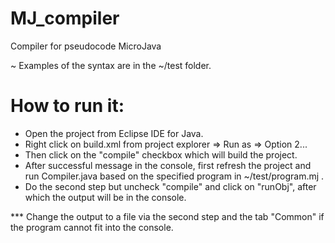# MJ_compiler
Compiler for pseudocode MicroJava

~ Examples of the syntax are in the ~/test folder.

# How to run it:

- Open the project from Eclipse IDE for Java.
- Right click on build.xml from project explorer => Run as => Option 2...
- Then click on the "compile" checkbox which will build the project.
- After successful message in the console, first refresh the project and run Compiler.java based on the specified program in ~/test/program.mj .
- Do the second step but uncheck "compile" and click on "runObj", after which the output will be in the console.

*** Change the output to a file via the second step and the tab "Common" if the program cannot fit into the console.
